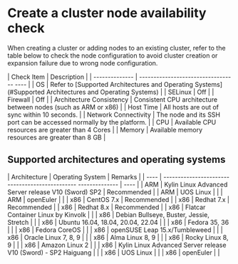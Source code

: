 # Create a cluster node availability check

When creating a cluster or adding nodes to an existing cluster, refer to the table below to check the node configuration to avoid cluster creation or expansion failure due to wrong node configuration.

| Check Item | Description |
| -------------- | ---------------------------------- ---- |
| OS | Refer to [Supported Architectures and Operating Systems](#Supported Architectures and Operating Systems) |
| SELinux | Off |
| Firewall | Off |
| Architecture Consistency | Consistent CPU architecture between nodes (such as ARM or x86) |
| Host Time | All hosts are out of sync within 10 seconds. |
| Network Connectivity | The node and its SSH port can be accessed normally by the platform. |
| CPU | Available CPU resources are greater than 4 Cores |
| Memory | Available memory resources are greater than 8 GB |

## Supported architectures and operating systems

| Architecture | Operating System | Remarks |
| ---- | ----------------------------------------------- -------------- | ---- |
| ARM | Kylin Linux Advanced Server release V10 (Sword) SP2 | Recommended |
| ARM | UOS Linux | |
| ARM | openEuler | |
| x86 | CentOS 7.x | Recommended |
| x86 | Redhat 7.x | Recommended |
| x86 | Redhat 8.x | Recommended |
| x86 | Flatcar Container Linux by Kinvolk | |
| x86 | Debian Bullseye, Buster, Jessie, Stretch | |
| x86 | Ubuntu 16.04, 18.04, 20.04, 22.04 | |
| x86 | Fedora 35, 36 | |
| x86 | Fedora CoreOS | |
| x86 | openSUSE Leap 15.x/Tumbleweed | |
| x86 | Oracle Linux 7, 8, 9 | |
| x86 | Alma Linux 8, 9 | |
| x86 | Rocky Linux 8, 9 | |
| x86 | Amazon Linux 2 | |
| x86 | Kylin Linux Advanced Server release V10 (Sword) - SP2 Haiguang | |
| x86 | UOS Linux | |
| x86 | openEuler | |